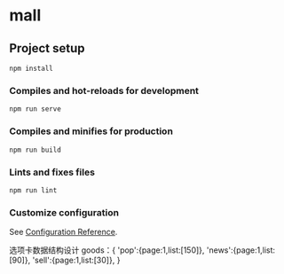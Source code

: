 # mall

## Project setup
```
npm install
```

### Compiles and hot-reloads for development
```
npm run serve
```

### Compiles and minifies for production
```
npm run build
```

### Lints and fixes files
```
npm run lint
```

### Customize configuration
See [Configuration Reference](https://cli.vuejs.org/config/).


选项卡数据结构设计
goods：{
    'pop':{page:1,list:[150]},
    'news':{page:1,list:[90]},
    'sell':{page:1,list:[30]},
}
